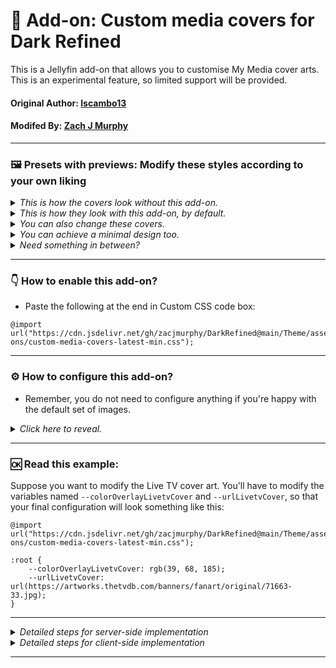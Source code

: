 # 🧩 Add-on:  Custom media covers for Dark Refined
This is a Jellyfin add-on that allows you to customise My Media cover arts. This is an experimental feature, so limited support will be provided.

#### **Original Author:** [lscambo13](https://github.com/lscambo13)

#### **Modifed By:** [Zach J Murphy](https://github.com/zacjmurphy)

<hr>

### 🖼️ Presets with previews: Modify these styles according to your own liking

<details>
  <summary><i>This is how the covers look without this add-on.</i></summary>

![Screenshot 2025-01-19 191836](https://github.com/user-attachments/assets/49425368-cfe3-4c3b-9533-eb18b64c84d6)

</details>

<details>
  <summary><i>This is how they look with this add-on, by default.</i></summary>

![image](https://github.com/user-attachments/assets/5284af32-3b2e-4150-938c-f6d0fdfddf06)

```
@import url("https://cdn.jsdelivr.net/gh/zacjmurphy/DarkRefined@main/Theme/assets/add-ons/custom-media-covers-latest-min.css");
```

</details>

<details>
  <summary><i>You can also change these covers.</i></summary>

![Screenshot 2025-01-19 192015](https://github.com/user-attachments/assets/11719ef1-36ca-46e9-8030-b464a5ae5b79)

</details>

<details>
  <summary><i>You can achieve a minimal design too.</i></summary>

![Screenshot 2025-01-19 192133](https://github.com/user-attachments/assets/daaefe74-d3a9-4bb4-8389-9605a4364372)

```
@import url("https://cdn.jsdelivr.net/gh/zacjmurphy/DarkRefined@main/Theme/assets/add-ons/custom-media-covers-latest-min.css");

:root {
    --colorOverlayMoviesCover: transparent;
    --colorOverlayTvshowsCover: transparent;
    --colorOverlayLivetvCover: transparent;
    --colorOverlayPlaylistsCover: transparent;
    --colorOverlayBoxsetsCover: transparent;
    --colorOverlayMusicCover: transparent;
    --colorOverlayHomevideosCover: transparent;
    --colorOverlayBooksCover: transparent;
    --colorOverlayFoldersCover: transparent;
    --urlMoviesCover: transparent;
    --urlTvshowsCover: transparent;
    --urlLivetvCover: transparent;
    --urlPlaylistsCover: transparent;
    --urlBoxsetsCover: transparent;
    --urlMusicCover: transparent;
    --urlHomevideosCover: transparent;
    --urlBooksCover: transparent;
    --urlFoldersCover: transparent;
}
```

<hr>

![Screenshot 2025-01-19 192505](https://github.com/user-attachments/assets/256718f2-67ca-4fbd-8407-e41803380174)

```
@import url("https://cdn.jsdelivr.net/gh/zacjmurphy/DarkRefined@main/Theme/assets/add-ons/custom-media-covers-latest-min.css");

:root {
    --colorOverlayMoviesCover: transparent;
    --colorOverlayTvshowsCover: transparent;
    --colorOverlayLivetvCover: transparent;
    --colorOverlayPlaylistsCover: transparent;
    --colorOverlayBoxsetsCover: transparent;
    --colorOverlayMusicCover: transparent;
    --colorOverlayHomevideosCover: transparent;
    --colorOverlayBooksCover: transparent;
    --colorOverlayFoldersCover: transparent;
    --urlMoviesCover: var(--cardBackgroundGradient);
    --urlTvshowsCover: var(--cardBackgroundGradient);
    --urlLivetvCover: var(--cardBackgroundGradient);
    --urlPlaylistsCover: var(--cardBackgroundGradient);
    --urlBoxsetsCover: var(--cardBackgroundGradient);
    --urlMusicCover: var(--cardBackgroundGradient);
    --urlHomevideosCover: var(--cardBackgroundGradient);
    --urlBooksCover: var(--cardBackgroundGradient);
    --urlFoldersCover: var(--cardBackgroundGradient);
}
```

</details>

<details>
  <summary><i>Need something in between?</i></summary>

![image](https://github.com/user-attachments/assets/6975a5ef-4824-4807-9afa-434fc3ebaf6f)


```
@import url("https://cdn.jsdelivr.net/gh/zacjmurphy/DarkRefined@main/Theme/assets/add-ons/custom-media-covers-latest-min.css");

:root {
    --colorOverlayMoviesCover: rgb(193, 103, 104);
    --colorOverlayTvshowsCover: rgb(140, 149, 43);
    --colorOverlayLivetvCover: rgb(17, 98, 159);
    --colorOverlayPlaylistsCover: rgb(118, 61, 216);
    --colorOverlayBoxsetsCover: rgb(219, 180, 53);
    --colorOverlayMusicCover: rgb(11, 93, 72);
    --colorOverlayHomevideosCover: rgb(39, 90, 185);
    --colorOverlayBooksCover: rgb(166, 68, 70);
    --colorOverlayFoldersCover: rgb(173, 60, 113);
    --urlMoviesCover: linear-gradient(0deg, #313131, #585858 25%);
    --urlTvshowsCover: linear-gradient(0deg, #313131, #585858 25%);
    --urlLivetvCover: linear-gradient(0deg, #313131, #585858 25%);
    --urlPlaylistsCover: linear-gradient(0deg, #313131, #585858 25%);
    --urlBoxsetsCover: linear-gradient(0deg, #313131, #585858 25%);
    --urlMusicCover: linear-gradient(0deg, #313131, #585858 25%);
    --urlHomevideosCover: linear-gradient(0deg, #313131, #585858 25%);
    --urlBooksCover: linear-gradient(0deg, #313131, #585858 25%);
    --urlFoldersCover: linear-gradient(0deg, #313131, #585858 25%);
}
```

</details>

<hr>

### 👇 How to enable this add-on?

- Paste the following at the end in Custom CSS code box:

```
@import url("https://cdn.jsdelivr.net/gh/zacjmurphy/DarkRefined@main/Theme/assets/add-ons/custom-media-covers-latest-min.css");
```

<hr>

### ⚙️ How to configure this add-on?

- Remember, you do not need to configure anything if you're happy with the default set of images.



<details>
  <summary><i>Click here to reveal.</i></summary>

- To configure your theme to use the custom images, you'll need to input a URL pointing to an image in variables starting with '--url' and an overlay color in variables starting with '--color'.

- The ideal Jellyfin cover sizes are `960px x 540px`, and the colors can be in rgb format i.e. `rbg(128, 128, 128)`.

- Below are all the configurable variables, but you should remove the entries you do not intend to modify:

```

:root {

    <!-- overlay colors; change according to your image. -->

    --colorOverlayMoviesCover: rgb();
    --colorOverlayTvshowsCover: rgb();
    --colorOverlayLivetvCover: rgb();
    --colorOverlayPlaylistsCover: rgb();
    --colorOverlayBoxsetsCover: rgb();
    --colorOverlayMusicCover: rgb();
    --colorOverlayHomevideosCover: rgb();
    --colorOverlayBooksCover: rgb();
    --colorOverlayFoldersCover: rgb();

    <!-- cover images; input the url pointing to an image. -->

    --urlMoviesCover: url();
    --urlTvshowsCover: url();
    --urlLivetvCover: url();
    --urlBoxsetsCover: url();
    --urlMusicCover: url();
    --urlHomevideosCover: url();
    --urlBooksCover: url();
    --urlFoldersCover: url();

}
```
</details>

<hr>


### 🆗 Read this example:
Suppose you want to modify the Live TV cover art. You'll have to modify the variables named `--colorOverlayLivetvCover` and `--urlLivetvCover`, so that your final configuration will look something like this:

```
@import url("https://cdn.jsdelivr.net/gh/zacjmurphy/DarkRefined@main/Theme/assets/add-ons/custom-media-covers-latest-min.css");

:root {
    --colorOverlayLivetvCover: rgb(39, 68, 185);
    --urlLivetvCover: url(https://artworks.thetvdb.com/banners/fanart/original/71663-33.jpg);
}

```

<hr>

<details>
  <summary><i>Detailed steps for server-side implementation</i></summary>

1. Open Dashboard from Administration tab in Settings.
2. Select General tab from the side bar.
3. Scroll down to find Custom CSS code box under Branding section.
4. Paste the custom css in Custom CSS code box.
5. Click save
</details>

<details>
  <summary><i>Detailed steps for client-side implementation</i></summary>

1. Open Display tab in Settings.
2. Scroll down to find Custom CSS code box.
3. Paste the custom css in Custom CSS code box.
4. Click save.
</details>


<hr>

